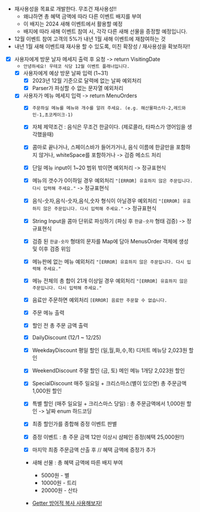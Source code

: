 - 재사용성을 목표로 개발한다. 무조건 재사용성!!
    - 왜냐하면 총 혜택 금액에 따라 다른 이벤트 배지를 부여
    - 이 배지는 2024 새해 이벤트에서 활용할 예정
    - 배지에 따라 새해 이벤트 참여 시, 각각 다른 새해 선물을 증정할 예정입니다.
- 12월 이벤트 참여 고객의 5%가 내년 1월 새해 이벤트에 재참여하는 것
- 내년 1월 새해 이벤트때 재사용 할 수 있도록, 미친 확장성 / 재사용성을 확보하자!!

- [X] 사용자에게 방문 날자 메세지 출력 후 요청 -> return VisitingDate
    - `안녕하세요! 우테코 식당 12월 이벤트 플래너입니다.`
    - [X] 사용자에게 예상 방문 날짜 입력 (1~31)
        - [X] 2023년 12월 기준으로 달력에 없는 날짜 예외처리
        - [X] Parser가 파싱할 수 없는 문자열 예외처리
    - [X] 사용자가 메뉴 메세지 입력 -> return MenuOrders
        - [X] `주문하실 메뉴를 메뉴와 개수를 알려 주세요. (e.g. 해산물파스타-2,레드와인-1,초코케이크-1)`
        - [X] 자체 제약조건 : 음식은 무조건 한글이다. (제로콜라, 타파스가 영어임을 생각했을때)
        - [X] 콤마로 끝나거나, 스페이스바가 들어가거나, 음식 이름에 한글만을 포함하지 않거나, whiteSpace를 포함하거나 -> 검증 메소드 처리
        - [X] 단일 메뉴 input이 1~20 범위 밖이면 예외처리 -> 정규표현식
        - [X] 메뉴의 갯수가 0이하일 경우 예외처리 `"[ERROR] 유효하지 않은 주문입니다. 다시 입력해 주세요."` -> 정규표현식
        - [X] 음식-숫자,음식-숫자,음식,숫자 형식이 아닐경우 예외처리 `"[ERROR] 유효하지 않은 주문입니다. 다시 입력해 주세요."` -> 정규표현식
        - [X] String Input을 콤마 단위로 파싱하기 (파싱 후 `한글-숫자` 형태 검증) -> 정규표현식
        - [X] 검증 된 `한글-숫자` 형태의 문자를 Map에 담아 MenusOrder 객체에 생성 및 이후 검증 위임
        - [X] 메뉴판에 없는 메뉴 예외처리 `"[ERROR] 유효하지 않은 주문입니다. 다시 입력해 주세요."`
        - [X] 메뉴 전체의 총 합이 21개 이상일 경우 예외처리 `"[ERROR] 유효하지 않은 주문입니다. 다시 입력해 주세요."`
        - [X] 음료만 주문하면 예외처리 `[ERROR] 음료만 주문할 수 없습니다.`

        - [X] 주문 메뉴 출력
        - [X] 할인 전 총 주문 금액 출력

        - [X] DailyDiscount (12/1 ~ 12/25)
        - [X] WeekdayDiscount 평일 할인 (일,월,화,수,목) 디저트 메뉴당 2,023원 할인

        - [X] WeekendDiscount 주말 할인 (금, 토) 메인 메뉴 1개당 2,023원 할인
        - [X] SpecialDiscount 매주 일요일 + 크리스마스(별이 있으면) 총 주문금액 1,000원 할인
        - [X] 특별 할인 (매주 일요일 + 크리스마스 당일) : 총 주문금액에서 1,000원 할인 -> 날짜 enum 하드코딩

        - [X] 최종 할인가를 종합해 증정 이벤트 판별
        - [X] 증정 이벤트 : 총 주문 금액 12만 이상시 샴페인 증정(혜택 25,000원!!)
        - [X] 마지막 최종 주문금액 산출 후 // 혜택 금액에 증정가 추가

        - 새해 선물 : 총 혜택 금액에 따른 배지 부여
            - 5000원 - 별
            - 10000원 - 트리
            - 20000원 - 산타

        - [Getter 방어적 복사 사용해보자!](https://github.com/woowacourse-precourse/java-lotto-6/pull/1941/files#r1389542048)
